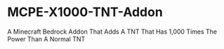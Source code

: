 # MCPE-X1000-TNT-Addon
A Minecraft Bedrock Addon That Adds A TNT That Has 1,000 Times The Power Than A Normal TNT
